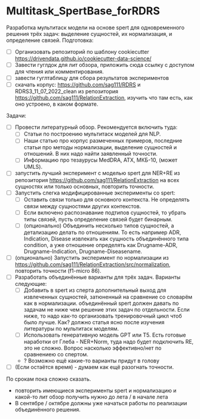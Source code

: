 # Multitask_SpertBase_forRDRS
Разработка мультитаск модели на основе spert для одновременного решения трёх задач: выделение сущностей, их нормализация, и определение связей.
Подготовка:
- [ ] Организовать репозиторий по шаблону cookiecutter https://drivendata.github.io/cookiecutter-data-science/
- [ ] Завести гуглдок для лит обзора, приложить сюда ссылку с доступом для чтения или комментирования.
- [ ] завести гуглтаблицу для сбора результатов экспериментов
- [ ] скачать корпус: https://github.com/sag111/RDRS и RDRS3_11_07_2022_clean из репозитория https://github.com/sag111/RelationExtraction, изучить что там есть, как оно устроено, в каком формате.

Задачи:
- [ ] Провести литературный обзор. Рекомендуется включить туда:
  - [ ] Статьи по построению мультитаск моделей для NLP.
  - [ ] Наши статью про корпус размеченных примеров, последние статьи про методы нормализации, выделение сущностей и отношений. В них надо найти заявленный точности.
  - [ ] Информацию про тезаурусы MedDRA, АТХ, МКБ-10, (может UMLS).
- [ ] запустить лучший эксперимент с моделью spert для NER+RE из репозитория https://github.com/sag111/RelationExtraction на всех сущностях или только основных, повторить точности.
- [ ] Запустить слегка модифицированные эксперименты со spert:
  - [ ] Оставить связи только для основного контекста. Не определять связи между сущностями других контекстов.
  - [ ] Если включено распознавание подтипов сущностей, то убрать типы связей, пусть определение связей будет бинарным.
  - [ ] (опционально) Объединить несколько типов сущностей, а детализацию делать по отношениям. То есть например ADR, Indication, Disease извлекать как сущность объединённого типа condition, а уже отношение определять как Drugname-ADR, Drugname-Indication, Drugname-Diseasename. 
- [ ] (опционально) Запустить эксперимент по нормализации из https://github.com/sag111/RelationExtraction/src/normalization, повторить точности (f1-micro 86).
- [ ] Разработать объединённые варианты для трёх задач. Варианты следующие:
  - [ ] Добавить в spert из сперта дополнительный выход для извлеченных сущностей, затюненный на сравнение со словарём как в нормализации. объединённый spert должен давать по задачам не ниже чем решение этих задач по отдельности. Если ниже, то надо как-то организовать тренировочный цикл чтоб было лучше. Как? должно статья ясно после изучения литературы по мультитаск моделям.
  - [ ] Использовать генеративную модель GPT или T5. Есть готовые наработки от Глеба - NER+Norm, туда надо будет подключить RE, это не сложно. Вопрос насколько эффективно/нет по сравнениею со спертом.
  - ? Возможно ещё какие-то варианты придут в голову
- [ ] (Если остаётся время) - думаем как ещё разогнать точности.
 
 По срокам пока сложно сказать. 
 - повторить имеющиеся эксперименты spert и нормализацию и какой-то лит обзор получить нужно до лета / в начале лета
 - В сентябре / октябре должны уже начаться работы по реализации объединённого решения.
